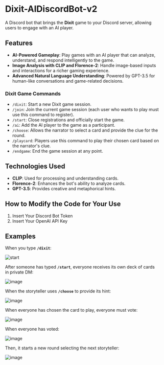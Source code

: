 # Dixit-AIDiscordBot-v2

A Discord bot that brings the **Dixit** game to your Discord server, allowing users to engage with an AI player.

## Features

- **AI-Powered Gameplay**: Play games with an AI player that can analyze, understand, and respond intelligently to the game.
- **Image Analysis with CLIP and Florence-2**: Handle image-based inputs and interactions for a richer gaming experience.
- **Advanced Natural Language Understanding**: Powered by GPT-3.5 for human-like conversations and game-related decisions.

### Dixit Game Commands

- `/dixit`: Start a new Dixit game session.
- `/join`: Join the current game session (each user who wants to play must use this command to register).
- `/start`: Close registrations and officially start the game.
- `/ai`: Add the AI player to the game as a participant.
- `/choose`: Allows the narrator to select a card and provide the clue for the round.
- `/playcard`: Players use this command to play their chosen card based on the narrator's clue.
- `/endgame`: End the game session at any point.

## Technologies Used

- **CLIP**: Used for processing and understanding cards.
- **Florence-2**: Enhances the bot's ability to analyze cards.
- **GPT-3.5**: Provides creative and metaphorical hints.

## How to Modify the Code for Your Use

1. Insert Your Discord Bot Token
2. Insert Your OpenAI API Key

## Examples
When you type **`/dixit`**:

![start](https://github.com/user-attachments/assets/e1eeda61-59f6-4855-9022-aabef301aaee)


After someone has typed **`/start`**, everyone receives its own deck of cards in private DM:

![image](https://github.com/user-attachments/assets/8573e924-3998-4efb-bfff-ec3ac7e6db56)



When the storyteller uses **`/choose`** to provide its hint:

![image](https://github.com/user-attachments/assets/786bb1a4-064f-46d3-97c5-f991fc80b0ff)



When everyone has chosen the card to play, everyone must vote:

![image](https://github.com/user-attachments/assets/ce008b2d-d495-456b-927b-ff7532ef9724)


When everyone has voted:

![image](https://github.com/user-attachments/assets/67a84b74-dcea-4a80-90f2-e16a1eaf5217)


Then, it starts a new round selecting the next storyteller:

![image](https://github.com/user-attachments/assets/e90a1dc5-751c-4bf2-b5a8-6ed73cb2bbc3)


